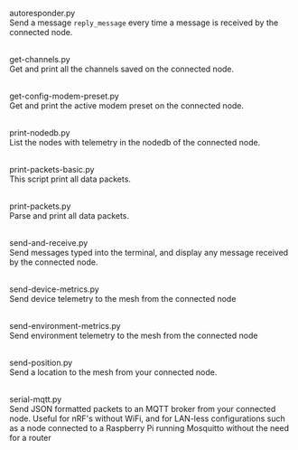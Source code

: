 
autoresponder.py<br>
Send a message `reply_message` every time a message is received by the connected node.<br><br>

get-channels.py<br>
Get and print all the channels saved on the connected node.<br><br>

get-config-modem-preset.py<br>
Get and print the active modem preset on the connected node.<br><br>

print-nodedb.py<br>
List the nodes with telemetry in the nodedb of the connected node.<br><br>

print-packets-basic.py<br>
This script print all data packets.<br><br>

print-packets.py<br>
Parse and print all data packets.<br><br>

send-and-receive.py<br>
Send messages typed into the terminal, and display any message received by the connected node.<br><br>

send-device-metrics.py<br>
Send device telemetry to the mesh from the connected node<br><br>

send-environment-metrics.py<br>
Send environment telemetry to the mesh from the connected node<br><br>

send-position.py<br>
Send a location to the mesh from your connected node.<br><br>

serial-mqtt.py<br>
Send JSON formatted packets to an MQTT broker from your connected node.  Useful for nRF's without WiFi, and for LAN-less configurations such as a node connected to a Raspberry Pi running Mosquitto without the need for a router<br><br>

